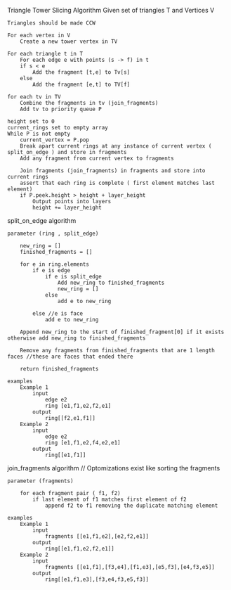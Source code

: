 Triangle Tower Slicing Algorithm
    Given set of triangles T and Vertices V

    Triangles should be made CCW

    For each vertex in V 
        Create a new tower vertex in TV

    For each triangle t in T
        For each edge e with points (s -> f) in t
        if s < e
            Add the fragment [t,e] to Tv[s]
        else
            Add the fragment [e,t] to TV[f]

    for each tv in TV
        Combine the fragments in tv (join_fragments)
        Add tv to priority queue P

    height set to 0
    current_rings set to empty array
    While P is not empty
        current_vertex = P.pop
        Break apart current rings at any instance of current vertex ( split_on_edge ) and store in fragments
        Add any fragment from current vertex to fragments

        Join fragments (join_fragments) in fragments and store into current rings
        assert that each ring is complete ( first element matches last element)
        if P.peek.height > height + layer_height
            Output points into layers
            height += layer_height

split_on_edge algorithm

    parameter (ring , split_edge)

        new_ring = []
        finished_fragments = []

        for e in ring.elements 
            if e is edge
                if e is split_edge
                    Add new_ring to finished_fragments 
                    new_ring = []
                else
                    add e to new_ring 

            else //e is face
                add e to new_ring 

        Append new_ring to the start of finished_fragment[0] if it exists otherwise add new_ring to finished_fragments  

        Remove any fragments from finished_fragments that are 1 length faces //these are faces that ended there

        return finished_fragments

    examples
        Example 1
            input
                edge e2
                ring [e1,f1,e2,f2,e1]
            output
                ring[[f2,e1,f1]]
        Example 2
            input
                edge e2
                ring [e1,f1,e2,f4,e2,e1]
            output
                ring[[e1,f1]]

join_fragments algorithm
    // Optomizations exist like sorting the fragments

    parameter (fragments)

        for each fragment pair ( f1, f2)
            if last element of f1 matches first element of f2
                append f2 to f1 removing the duplicate matching element

    examples
        Example 1
            input
                fragments [[e1,f1,e2],[e2,f2,e1]]
            output
                ring[[e1,f1,e2,f2,e1]]
        Example 2
            input
                fragments [[e1,f1],[f3,e4],[f1,e3],[e5,f3],[e4,f3,e5]]
            output
                ring[[e1,f1,e3],[f3,e4,f3,e5,f3]]
